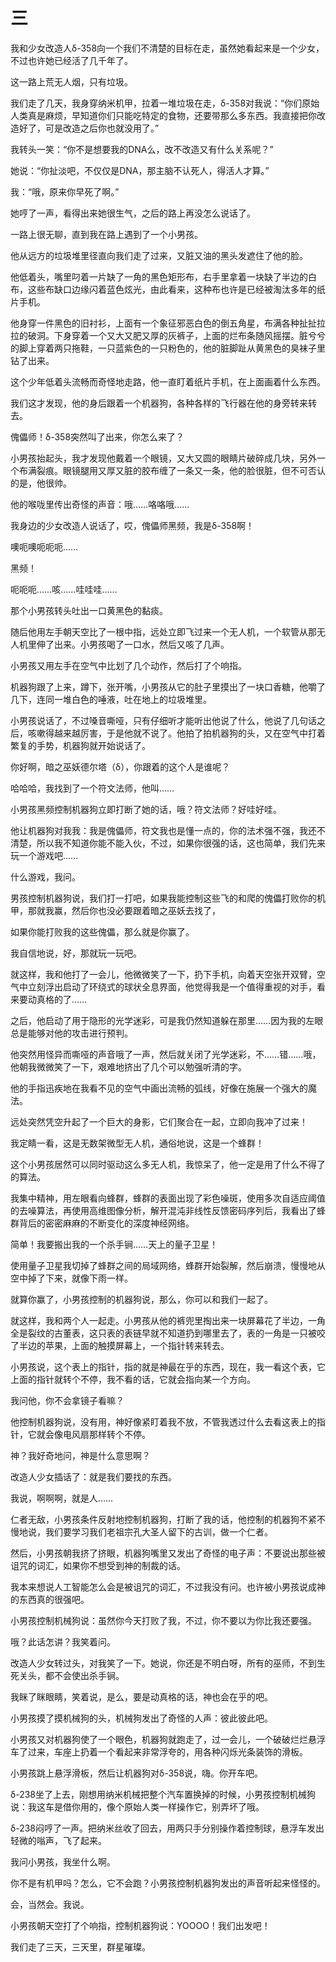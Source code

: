# 三

我和少女改造人δ-358向一个我们不清楚的目标在走，虽然她看起来是一个少女，不过也许她已经活了几千年了。

这一路上荒无人烟，只有垃圾。

我们走了几天，我身穿纳米机甲，拉着一堆垃圾在走，δ-358对我说：“你们原始人类真是麻烦，早知道你们只能吃特定的食物，还要带那么多东西。我直接把你改造好了，可是改造之后你也就没用了。”

我转头一笑：“你不是想要我的DNA么，改不改造又有什么关系呢？”

她说：“你扯淡吧，不仅仅是DNA，那主脑不认死人，得活人才算。”

我：“哦，原来你早死了啊。”

她哼了一声，看得出来她很生气，之后的路上再没怎么说话了。

一路上很无聊，直到我在路上遇到了一个小男孩。

他从远方的垃圾堆里径直向我们走了过来，又脏又油的黑头发遮住了他的脸。

他低着头，嘴里叼着一片缺了一角的黑色矩形布，右手里拿着一块缺了半边的白布，这些布缺口边缘闪着蓝色炫光，由此看来，这种布也许是已经被淘汰多年的纸片手机。

他身穿一件黑色的旧衬衫，上面有一个象征邪恶白色的倒五角星，布满各种扯扯拉拉的破洞。下身穿着一个又大又肥又厚的灰裤子，上面的烂布条随风摇摆。脏兮兮的脚上穿着两只拖鞋，一只蓝紫色的一只粉色的，他的脏脚趾从黄黑色的臭袜子里钻了出来。

这个少年低着头流畅而奇怪地走路，他一直盯着纸片手机，在上面画着什么东西。

我们这才发现，他的身后跟着一个机器狗，各种各样的飞行器在他的身旁转来转去。

傀儡师！δ-358突然叫了出来，你怎么来了？

小男孩抬起头，我才发现他戴着一个眼镜，又大又圆的眼睛片破碎成几块，另外一个布满裂痕。眼镜腿用又厚又脏的胶布缠了一条又一条，他的脸很脏，但不可否认的是，他很帅。

他的喉咙里传出奇怪的声音：哦……咯咯哦……

我身边的少女改造人说话了，哎，傀儡师黑频，我是δ-358啊！

噢呃噢呃呃呃……

黑频！

呃呃呃……咳……哇哇哇……

那个小男孩转头吐出一口黄黑色的黏痰。

随后他用左手朝天空比了一根中指，远处立即飞过来一个无人机，一个软管从那无人机里伸了出来。小男孩喝了一口水，然后又咳了几声。

小男孩又用左手在空气中比划了几个动作，然后打了个响指。

机器狗跟了上来，蹲下，张开嘴，小男孩从它的肚子里摸出了一块口香糖，他嚼了几下，连同一堆白色的唾液，吐在地上的垃圾堆里。

小男孩说话了，不过嗓音嘶哑，只有仔细听才能听出他说了什么，他说了几句话之后，咳嗽得越来越厉害，于是他就不说了。他拍了拍机器狗的头，又在空气中打着繁复的手势，机器狗就开始说话了。

你好啊，暗之巫妖德尔塔（δ），你跟着的这个人是谁呢？

哈哈哈，我找到了一个符文法师，他叫……

小男孩黑频控制机器狗立即打断了她的话，哦？符文法师？好哇好哇。

他让机器狗对我我：我是傀儡师，符文我也是懂一点的，你的法术强不强，我还不清楚，所以我不知道你能不能入伙，不过，如果你很强的话，这也简单，我们先来玩一个游戏吧……

什么游戏，我问。

男孩控制机器狗说，我们打一打吧，如果我能控制这些飞的和爬的傀儡打败你的机甲，那就我赢，然后你也没必要跟着暗之巫妖去找了，

如果你能打败我的这些傀儡，那么就是你赢了。

我自信地说，好，那就玩一玩吧。

就这样，我和他打了一会儿，他微微笑了一下，扔下手机，向着天空张开双臂，空气中立刻浮出启动了环绕式的球状全息界面，他觉得我是一个值得重视的对手，看来要动真格的了……

之后，他启动了用于隐形的光学迷彩，可是我仍然知道躲在那里……因为我的左眼总是能够对他的攻击进行预判。

他突然用怪异而嘶哑的声音哦了一声，然后就关闭了光学迷彩，不……错……哦，他朝我微微笑了一下，艰难地挤出了几个可以勉强听清的字。

他的手指迅疾地在我看不见的空气中画出流畅的弧线，好像在施展一个强大的魔法。

远处突然凭空升起了一个巨大的身影，它们聚合在一起，立即向我冲了过来！

我定睛一看，这是无数架微型无人机，通俗地说，这是一个蜂群！

这个小男孩居然可以同时驱动这么多无人机，我惊呆了，他一定是用了什么不得了的算法。

我集中精神，用左眼看向蜂群，蜂群的表面出现了彩色噪斑，使用多次自适应阈值的去噪算法，再使用高维图像分析，解开混沌非线性反馈密码序列后，我看出了蜂群背后的密密麻麻的不断变化的深度神经网络。

简单！我要搬出我的一个杀手锏……天上的量子卫星！

使用量子卫星我切掉了蜂群之间的局域网络，蜂群开始裂解，然后崩溃，慢慢地从空中掉了下来，就像下雨一样。

就算你赢了，小男孩控制的机器狗说，那么，你可以和我们一起了。

就这样，我和两个人一起走。小男孩从他的裤兜里掏出来一块屏幕花了半边，一角全是裂纹的古董表，这只表的表链早就不知道扔到哪里去了，表的一角是一只被咬了半边的苹果，上面的触摸屏幕上，一个指针转来转去。

小男孩说，这个表上的指针，指的就是神最在乎的东西，现在，我一看这个表，它上面的指针就转个不停，我不看的话，它就会指向某一个方向。

我问他，你不会拿镜子看嘛？

他控制机器狗说，没有用，神好像紧盯着我不放，不管我透过什么去看这表上的指针，它就会像电风扇那样转个不停。

神？我好奇地问，神是什么意思啊？

改造人少女插话了：就是我们要找的东西。

我说，啊啊啊，就是人……

仁者无敌，小男孩条件反射地控制机器狗，打断了我的话，他控制的机器狗不紧不慢地说，我们要学习我们老祖宗孔大圣人留下的古训，做一个仁者。

然后，小男孩朝我挤了挤眼，机器狗嘴里又发出了奇怪的电子声：不要说出那些被诅咒的词汇，如果你不想受到神的制裁的话。

我本来想说人工智能怎么会是被诅咒的词汇，不过我没有问。也许被小男孩说成神的东西真的很强吧。

小男孩控制机械狗说：虽然你今天打败了我，不过，你不要以为你比我还要强。

哦？此话怎讲？我笑着问。

改造人少女转过头，对我笑了一下。她说，你还是不明白呀，所有的巫师，不到生死关头，都不会使出杀手锏。

我眯了眯眼睛，笑着说，是么，要是动真格的话，神也会在乎的吧。

小男孩摸了摸机械狗的头，机械狗发出了奇怪的人声：彼此彼此吧。

小男孩又对机器狗使了一个眼色，机器狗就跑走了，过一会儿，一个破破烂烂悬浮车了过来，车座上扔着一个看起来非常浮夸的，用各种闪烁光条装饰的滑板。

小男孩跳上悬浮滑板，然后让机器狗对δ-358说，嗨。你开车吧。

δ-238坐了上去，刚想用纳米机械把整个汽车置换掉的时候，小男孩控制机械狗说：我这车是借你用的，像个原始人类一样操作它，别弄坏了哦。

δ-238闷哼了一声。把纳米丝收了回去，用两只手分别操作着控制球，悬浮车发出轻微的嗡声，飞了起来。

我问小男孩，我坐什么啊。

你不是有机甲吗？怎么，它不会跑？小男孩控制机器狗发出的声音听起来怪怪的。

会，当然会。我说。

小男孩朝天空打了个响指，控制机器狗说：YOOOO！我们出发吧！

我们走了三天，三天里，群星璀璨。

